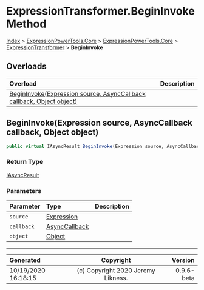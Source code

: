 ﻿# ExpressionTransformer.BeginInvoke Method

[Index](../index.md) > [ExpressionPowerTools.Core](ExpressionPowerTools.Core.a.md) > [ExpressionPowerTools.Core](ExpressionPowerTools.Core.n.md) > [ExpressionTransformer](ExpressionPowerTools.Core.ExpressionTransformer.cs.md) > **BeginInvoke**



## Overloads

| Overload | Description |
| :-- | :-- |
| [BeginInvoke(Expression source, AsyncCallback callback, Object object)](#begininvokeexpression-source-asynccallback-callback-object-object) |  |
## BeginInvoke(Expression source, AsyncCallback callback, Object object)



```csharp
public virtual IAsyncResult BeginInvoke(Expression source, AsyncCallback callback, Object object)
```

### Return Type

 [IAsyncResult](https://docs.microsoft.com/dotnet/api/system.iasyncresult) 

### Parameters

| Parameter | Type | Description |
| :-- | :-- | :-- |
| `source` | [Expression](https://docs.microsoft.com/dotnet/api/system.linq.expressions.expression) |  |
| `callback` | [AsyncCallback](https://docs.microsoft.com/dotnet/api/system.asynccallback) |  |
| `object` | [Object](https://docs.microsoft.com/dotnet/api/system.object) |  |



---

| Generated | Copyright | Version |
| :-- | :-: | --: |
| 10/19/2020 16:18:15 | (c) Copyright 2020 Jeremy Likness. | 0.9.6-beta |
